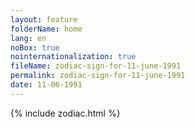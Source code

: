 ```yaml
---
layout: feature
folderName: home
lang: en
noBox: true
nointernationalization: true
fileName: zodiac-sign-for-11-june-1991
permalink: zodiac-sign-for-11-june-1991
date: 11-06-1991
---
```

{% include zodiac.html %}
